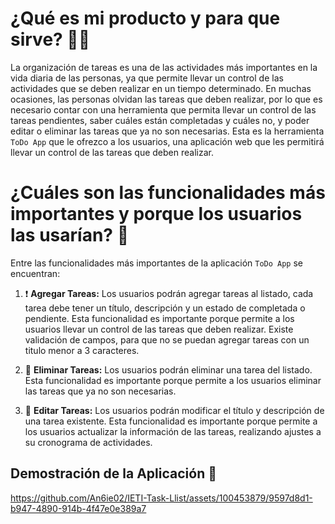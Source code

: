 # ¿Qué es mi producto y para que sirve? 🤔📝

La organización de tareas es una de las actividades más importantes en la vida diaria de las personas, ya que permite llevar un control de las actividades que se deben realizar en un tiempo determinado. En muchas ocasiones, las personas olvidan las tareas que deben realizar, por lo que es necesario contar con una herramienta que permita llevar un control de las tareas pendientes, saber cuáles están completadas y cuáles no, y poder editar o eliminar las tareas que ya no son necesarias. Esta es la herramienta `ToDo App` que le ofrezco a los usuarios, una aplicación web que les permitirá llevar un control de las tareas que deben realizar.

# ¿Cuáles son las funcionalidades más importantes y porque los usuarios las usarían? 📌

Entre las funcionalidades más importantes de la aplicación `ToDo App` se encuentran:

1. ❗ **Agregar Tareas:**  Los usuarios podrán agregar tareas al listado, cada tarea debe tener un título, descripción y un estado de completada o pendiente. Esta funcionalidad es importante porque permite a los usuarios llevar un control de las tareas que deben realizar.
Existe validación de campos, para que no se puedan agregar tareas con un titulo menor a 3 caracteres.

2. 🚫 **Eliminar Tareas:** Los usuarios podrán eliminar una tarea del listado. Esta funcionalidad es importante porque permite a los usuarios eliminar las tareas que ya no son necesarias.

3. 🔄 **Editar Tareas:** Los usuarios podrán modificar el título y descripción de una tarea existente. Esta funcionalidad es importante porque permite a los usuarios actualizar la información de las tareas, realizando ajustes a su cronograma de actividades.

## Demostración de la Aplicación 📸

https://github.com/An6ie02/IETI-Task-Llist/assets/100453879/9597d8d1-b947-4890-914b-4f47e0e389a7